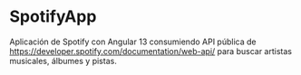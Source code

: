 # SpotifyApp
Aplicación de Spotify con Angular 13 consumiendo API pública de https://developer.spotify.com/documentation/web-api/ para buscar artistas musicales, álbumes y pistas.
